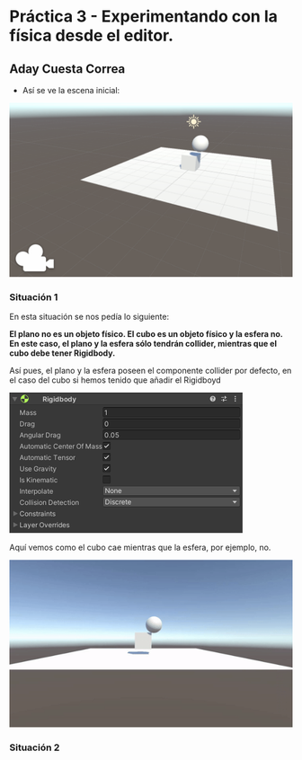 # Práctica 3 - Experimentando con la física desde el editor.
## Aday Cuesta Correa
- Así se ve la escena inicial:

![escena_inicial](https://github.com/AdayCuestaCorrea/Interfaces_Inteligentes/blob/main/P03/Situaciones/Imagenes/escena_inicial-1.png)

### Situación 1
En esta situación se nos pedía lo siguiente:

**El plano no es un objeto físico. El cubo es un objeto físico y la esfera no. En este caso, el plano y la esfera sólo tendrán collider, mientras que el cubo debe tener Rigidbody.**

Así pues, el plano y la esfera poseen el componente collider por defecto, en el caso del cubo si hemos tenido que añadir el Rigidboyd

![cubo_rigidbody](https://github.com/AdayCuestaCorrea/Interfaces_Inteligentes/blob/main/P03/Situaciones/Imagenes/cubo_rigidbody-2.png)

Aquí vemos como el cubo cae mientras que la esfera, por ejemplo, no.

![cubo_cayendo](https://github.com/AdayCuestaCorrea/Interfaces_Inteligentes/blob/main/P03/Situaciones/Imagenes/cubo_cayendo-3.gif)

### Situación 2
